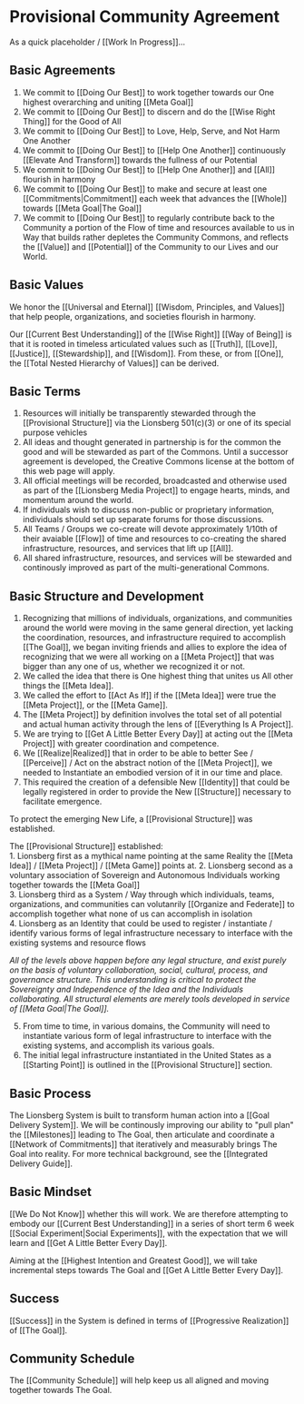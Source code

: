 # Provisional Community Agreement
As a quick placeholder / [[Work In Progress]]... 

## Basic Agreements
1. We commit to [[Doing Our Best]] to work together towards our One highest overarching and uniting [[Meta Goal]]  
2. We commit to [[Doing Our Best]] to discern and do the [[Wise Right Thing]] for the Good of All 
3. We commit to [[Doing Our Best]] to Love, Help, Serve, and Not Harm One Another  
5. We commit to [[Doing Our Best]] to [[Help One Another]] continuously [[Elevate And Transform]] towards the fullness of our Potential  
6. We commit to [[Doing Our Best]] to [[Help One Another]] and [[All]] flourish in harmony 
7. We commit to [[Doing Our Best]] to make and secure at least one [[Commitments|Commitment]] each week that advances the [[Whole]] towards [[Meta Goal|The Goal]] 
8.  We commit to [[Doing Our Best]] to regularly contribute back to the Community a portion of the Flow of time and resources available to us in Way that builds rather depletes the Community Commons, and reflects the [[Value]] and [[Potential]] of the Community to our Lives and our World. 

## Basic Values
We honor the [[Universal and Eternal]] [[Wisdom, Principles, and Values]] that help people, organizations, and societies flourish in harmony. 

Our [[Current Best Understanding]] of the [[Wise Right]] [[Way of Being]] is that it is rooted in timeless articulated values such as [[Truth]], [[Love]], [[Justice]], [[Stewardship]], and [[Wisdom]]. From these, or from [[One]], the [[Total Nested Hierarchy of Values]] can be derived. 

## Basic Terms 
1. Resources will initially be transparently stewarded through the [[Provisional Structure]] via the Lionsberg 501(c)(3) or one of its special purpose vehicles 
2. All ideas and thought generated in partnership is for the common the good and will be stewarded as part of the Commons. Until a successor agreement is developed, the Creative Commons license at the bottom of this web page will apply. 
3. All official meetings will be recorded, broadcasted and otherwise used as part of the [[Lionsberg Media Project]] to engage hearts, minds, and momentum around the world.  
4. If individuals wish to discuss non-public or proprietary information, individuals should set up separate forums for those discussions. 
5. All Teams / Groups we co-create will devote approximately 1/10th of their avaiable [[Flow]] of time and resources to co-creating the shared infrastructure, resources, and services that lift up [[All]]. 
6. All shared infrastructure, resources, and services will be stewarded and continously improved as part of the multi-generational Commons. 

## Basic Structure and Development
1. Recognizing that millions of individuals, organizations, and communities around the world were moving in the same general direction, yet lacking the coordination, resources, and infrastructure required to accomplish [[The Goal]], we began inviting friends and allies to explore the idea of recognizing that we were all working on a [[Meta Project]] that was bigger than any one of us, whether we recognized it or not. 
2. We called the idea that there is One highest thing that unites us All other things the [[Meta Idea]]. 
3. We called the effort to [[Act As If]] if the [[Meta Idea]] were true the [[Meta Project]], or the [[Meta Game]]. 
4. The [[Meta Project]] by definition involves the total set of all potential and actual human activity through the lens of [[Everything Is A Project]]. 
5. We are trying to [[Get A Little Better Every Day]] at acting out the [[Meta Project]] with greater coordination and competence. 
7. We [[Realize|Realized]] that in order to be able to better See / [[Perceive]] / Act on the abstract notion of the [[Meta Project]], we needed to Instantiate an embodied version of it in our time and place. 
8. This required the creation of a defensible New [[Identity]] that could be legally registered in order to provide the New [[Structure]] necessary to facilitate emergence. 

To protect the emerging New Life, a [[Provisional Structure]] was established. 

The [[Provisional Structure]] established:   
	1. Lionsberg first as a mythical name pointing at the same Reality the [[Meta Idea]] / [[Meta Project]] / [[Meta Game]] points at. 
	2. Lionsberg second as a voluntary association of Sovereign and Autonomous Individuals working together towards the [[Meta Goal]]  
	3. Lionsberg third as a System / Way through which individuals, teams, organizations, and communities can volutanrily [[Organize and Federate]] to accomplish together what none of us can accomplish in isolation   
	4. Lionsberg as an Identity that could be used to register / instantiate / identify various forms of legal infrastructure necessary to interface with the existing systems and resource flows 
	
_All of the levels above happen before any legal structure, and exist purely on the basis of voluntary collaboration, social, cultural, process, and governance structure. This understanding is critical to protect the Sovereignty and Independence of the Idea and the Individuals collaborating. All structural elements are merely tools developed in service of [[Meta Goal|The Goal]]._

5. From time to time, in various domains, the Community will need to instantiate various form of legal infrastructure to interface with the existing systems, and accomplish its various goals. 
6. The initial legal infrastructure instantiated in the United States as a [[Starting Point]] is outlined in the [[Provisional Structure]] section. 

## Basic Process
The Lionsberg System is built to transform human action into a [[Goal Delivery System]]. We will be continously improving our ability to "pull plan" the [[Milestones]] leading to The Goal, then articulate and coordinate a [[Network of Commitments]] that iteratively and measurably brings The Goal into reality. For more technical background, see the [[Integrated Delivery Guide]]. 

## Basic Mindset
[[We Do Not Know]] whether this will work. We are therefore attempting to embody our [[Current Best Understanding]] in a series of short term 6 week [[Social Experiment|Social Experiments]], with the expectation that we will learn and [[Get A Little Better Every Day]]. 

Aiming at the [[Highest Intention and Greatest Good]], we will take incremental steps towards The Goal and [[Get A Little Better Every Day]]. 

## Success
[[Success]] in the System is defined in terms of [[Progressive Realization]] of [[The Goal]].  

## Community Schedule 
The [[Community Schedule]] will help keep us all aligned and moving together towards The Goal. 
